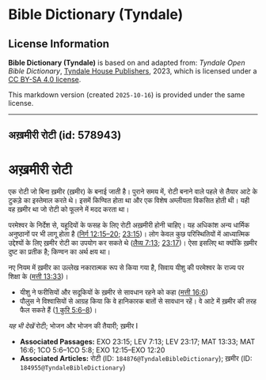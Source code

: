 # Bible Dictionary (Tyndale)

## License Information

**Bible Dictionary (Tyndale)** is based on and adapted from: _Tyndale Open Bible Dictionary_, [Tyndale House Publishers](https://tyndaleopenresources.com/), 2023, which is licensed under a [CC BY-SA 4.0 license](https://creativecommons.org/licenses/by-sa/4.0/legalcode.en).

This markdown version (created `2025-10-16`) is provided under the same license.



--------------------------------

## अख़मीरी रोटी (id: 578943)

अख़मीरी रोटी
============

एक रोटी जो बिना ख़मीर (ख़मीर) के बनाई जाती है। पुराने समय में, रोटी बनाने वाले पहले से तैयार आटे के टुकड़े का इस्तेमाल करते थे। इसमें किण्वित होता था और एक विशेष अम्लीयता विकसित होती थी। यही वह ख़मीर था जो रोटी को फूलने में मदद करता था। 

परमेश्वर के निर्देश से, यहूदियों के फसह के लिए रोटी अख़मीरी होनी चाहिए। यह अधिकांश अन्य धार्मिक अनुष्ठानों पर भी लागू होता है ([निर्ग 12:15–20](https://ref.ly/Exod12:15-Exod12:20); [23:15](https://ref.ly/Exod23:15))। लोग केवल कुछ परिस्थितियों में आध्यात्मिक उद्देश्यों के लिए ख़मीर रोटी का उपयोग कर सकते थे ([लैव्य 7:13](https://ref.ly/Lev7:13); [23:17](https://ref.ly/Lev23:17))। ऐसा इसलिए था क्योंकि ख़मीर दुष्ट का प्रतीक है; किण्वन का अर्थ क्षय था।

नए नियम में ख़मीर का उल्लेख नकारात्मक रूप से किया गया है, सिवाय यीशु की परमेश्वर के राज्य पर शिक्षा के ([मत्ती 13:33](https://ref.ly/Matt13:33))।

* यीशु ने फरीसियों और सदूकियों के ख़मीर से सावधान रहने को कहा ([मत्ती 16:6](https://ref.ly/Matt16:6))
* पौलुस ने विश्वासियों से आग्रह किया कि वे हानिकारक बातों से सावधान रहें। वे आटे में ख़मीर की तरह फैल सकते हैं ([1 कुरि 5:6–8](https://ref.ly/1Cor5:6-1Cor5:8))।

*यह भी देखें* रोटी; भोजन और भोजन की तैयारी; ख़मीर I

* **Associated Passages:** EXO 23:15; LEV 7:13; LEV 23:17; MAT 13:33; MAT 16:6; 1CO 5:6–1CO 5:8; EXO 12:15–EXO 12:20
* **Associated Articles:** रोटी (ID: `184876@TyndaleBibleDictionary`); ख़मीर (ID: `184955@TyndaleBibleDictionary`)

